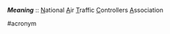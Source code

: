 ***Meaning*** :: <u>N</u>ational <u>A</u>ir <u>T</u>raffic <u>C</u>ontrollers <u>A</u>ssociation

#acronym